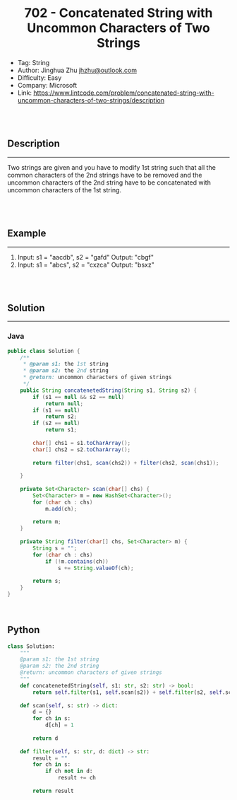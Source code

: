 # <center>702 - Concatenated String with Uncommon Characters of Two Strings</center> 


* Tag: String
* Author: Jinghua Zhu <jhzhu@outlook.com>
* Difficulty: Easy
* Company: Microsoft
* Link: https://www.lintcode.com/problem/concatenated-string-with-uncommon-characters-of-two-strings/description

<br></br>



## Description
----
Two strings are given and you have to modify 1st string such that all the common characters of the 2nd strings have to be removed and the uncommon characters of the 2nd string have to be concatenated with uncommon characters of the 1st string.

<br></br>



## Example
----
1. Input: s1 = "aacdb", s2 = "gafd" Output: "cbgf"
1. Input: s1 = "abcs", s2 = "cxzca" Output: "bsxz"

<br></br>



## Solution
----
### Java
```java
public class Solution {
    /**
     * @param s1: the 1st string
     * @param s2: the 2nd string
     * @return: uncommon characters of given strings
     */
    public String concatenetedString(String s1, String s2) {
        if (s1 == null && s2 == null)
            return null;
        if (s1 == null)
            return s2;
        if (s2 == null)
            return s1;
        
        char[] chs1 = s1.toCharArray();
        char[] chs2 = s2.toCharArray();
        
        return filter(chs1, scan(chs2)) + filter(chs2, scan(chs1));
        
    }
    
    private Set<Character> scan(char[] chs) {
        Set<Character> m = new HashSet<Character>();
        for (char ch : chs)
            m.add(ch);
        
        return m;
    }
    
    private String filter(char[] chs, Set<Character> m) {
        String s = "";
        for (char ch : chs)
            if (!m.contains(ch))
                s += String.valueOf(ch);
        
        return s;
    }
}
```

<br>


## Python
```python
class Solution:
    """
    @param s1: the 1st string
    @param s2: the 2nd string
    @return: uncommon characters of given strings
    """
    def concatenetedString(self, s1: str, s2: str) -> bool:
        return self.filter(s1, self.scan(s2)) + self.filter(s2, self.scan(s1))
    
    def scan(self, s: str) -> dict:
        d = {}
        for ch in s:
            d[ch] = 1
        
        return d
        
    def filter(self, s: str, d: dict) -> str:
        result = ""
        for ch in s:
            if ch not in d:
                result += ch
                
        return result    
```
